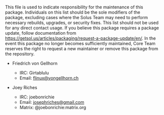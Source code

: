 This file is used to indicate responsibility for the maintenance of this package. Individuals on this list should be the sole modifiers of the package, excluding cases where the Solus Team may need to perform necessary rebuilds, upgrades, or security fixes. This list should not be used for any direct contact usage. If you believe this package requires a package update, follow documentation from https://getsol.us/articles/packaging/request-a-package-update/en/. In the event this package no longer becomes sufficiently maintained, Core Team reserves the right to request a new maintainer or remove this package from the repository.

- Friedrich von Gellhorn
  - IRC: Girtablulu
  - Email: flinux@vongellhorn.ch

- Joey Riches
  - IRC: joebonrichie
  - Email: josephriches@gmail.com
  - Matrix: @joebonrichie:matrix.org
    
